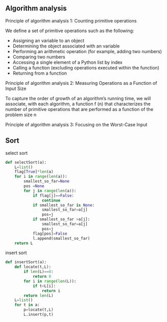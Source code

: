 ## Algorithm analysis
Principle of algorithm analysis 1: Counting primitive operations

We define a set of primitive operations such as the following:
+ Assigning an variable to an object
+ Determining the object associated with an variable
+ Performing an arithmetic operation (for example, adding two numbers)
+ Comparing two numbers
+ Accessing a single element of a Python list by index
+ Calling a function (excluding operations executed within the function)
+ Returning from a function

Principle of algorithm analysis 2: Measuring Operations as a Function of Input Size

To capture the order of growth of an algorithm’s running time, we will associate, with each algorithm, a function f (n) that characterizes the number of primitive operations that are performed as a function of the problem size n

Principle of algorithm analysis 3: Focusing on the Worst-Case Input

## Sort
select sort
```python
def selectSort(a):
    L=list()
    flag[True]*len(a)
    for i in range(len(a)):
        smallest_so_far=None
        pos =None
        for j in range(len(a)):
            if flag[j]==False:
                continue
            if smallest_so_far is None:
                smallest_so_far=a[j]
                pos=j
            if smallest_so_far >a[j]:
                smallest_so_far=a[j]
                pos=j
            flag[pos]=False
            l.append(smallest_so_far)
    return L
```

insert sort
```python
def insertSort(a):
    def locate(t,L):
        if len(L)==0:
            return 0
        for i in range(len(L)):
            if t<L[i]:
                return i
        return len(L)
    L=list()
    for t in a:
        p=locate(t,L)
        L.insert(p,t)
```